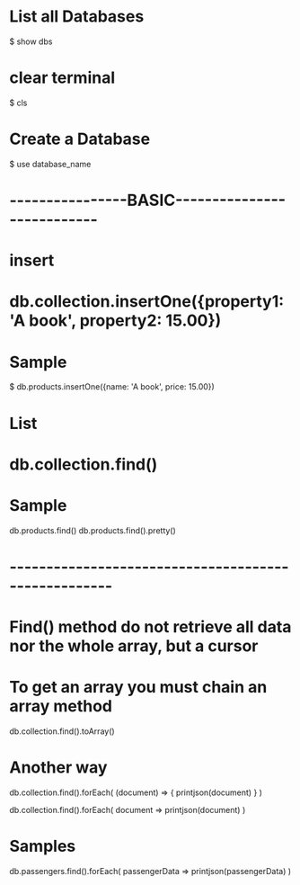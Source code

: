 # List all Databases
 $ show dbs

# clear terminal
 $ cls

# Create a Database
 $ use database_name

# ----------------BASIC---------------------------
# insert
 # db.collection.insertOne({property1: 'A book', property2: 15.00})
  # Sample
   $ db.products.insertOne({name: 'A book', price: 15.00})

# List
 # db.collection.find()
 # Sample
   db.products.find()
   db.products.find().pretty()

# ----------------------------------------------------
# Find() method do not retrieve all data nor the whole array, but a cursor
# To get an array you must chain an array method
db.collection.find().toArray()

# Another way
db.collection.find().forEach(
    (document) => { printjson(document) }
)

db.collection.find().forEach( document => printjson(document) )

# Samples
db.passengers.find().forEach( passengerData => printjson(passengerData) )